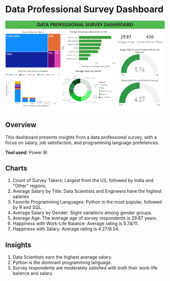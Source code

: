 # Data Professional Survey Dashboard

![alt text](images/dashboard.png)

## Overview
This dashboard presents insights from a data professional survey, with a focus on salary, job satisfaction, and programming language preferences.

**Tool used**: Power BI

## Charts
1. Count of Survey Takers: Largest from the US, followed by India and "Other" regions.
2. Average Salary by Title: Data Scientists and Engineers have the highest salaries.
3. Favorite Programming Languages: Python is the most popular, followed by R and SQL.
4. Average Salary by Gender: Slight variations among gender groups.
5. Average Age: The average age of survey respondents is 29.87 years.
6. Happiness with Work-Life Balance: Average rating is 5.74/11.
7. Happiness with Salary: Average rating is 4.27/8.54.

## Insights 
1. Data Scientists earn the highest average salary.
2. Python is the dominant programming language.
3. Survey respondents are moderately satisfied with both their work-life balance and salary.